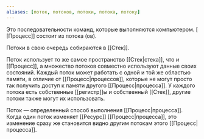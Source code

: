 ```yaml
---
aliases: [поток, потоков, потоки, потока, потоку]
---
```

Это последовательности команд, которые выполняются компьютером. [[Процесс]] состоит из потока (ов). 

Потоки в свою очередь собираются в [[Стек]]. 

Поток использует то же самое пространство [[Стек|стека]], что и [[Процесс]], а множество потоков совместно используют данные своих состояний. Каждый поток может работать с одной и той же областью памяти, в отличие от [[Процесс|процессов]], которые не могут просто так получить доступ к памяти другого [[Процесс|процесса]]. 
У каждого потока есть собственные [[регистр]]ы и собственный [[Стек]], другие потоки также могут их использовать.

Поток — определенный способ выполнения [[Процесс|процесса]]. Когда один поток изменяет [[Ресурс]] [[Процесс|процесса]], это изменение сразу же становится видно другим потокам этого [[Процесс|процесса]].



